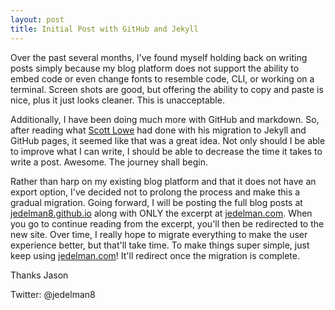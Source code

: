 ```yaml
---
layout: post
title: Initial Post with GitHub and Jekyll
---
```

Over the past several months, I've found myself holding back on writing posts simply because my blog platform does not support the ability to embed code or even change fonts to resemble code, CLI, or working on a terminal.  Screen shots are good, but offering the ability to copy and paste is nice, plus it just looks cleaner.  This is unacceptable.

Additionally, I have been doing much more with GitHub and markdown.  So, after reading what [Scott Lowe](http://blog.scottlowe.org/2014/12/18/blog-migration-in-the-works/) had done with his migration to Jekyll and GitHub pages, it seemed like that was a great idea. Not only should I be able to improve what I can write, I should be able to decrease the time it takes to write a post.  Awesome.  The journey shall begin.

Rather than harp on my existing blog platform and that it does not have an export option, I've decided not to prolong the process and make this a gradual migration.  Going forward, I will be posting the full blog posts at [jedelman8.github.io](http://jedelman8.github.io) along with ONLY the excerpt at [jedelman.com](http://jedelman.com).  When you go to continue reading from the excerpt, you'll then be redirected to the new site.  Over time, I really hope to migrate everything to make the user experience better, but that'll take time. To make things super simple, just keep using [jedelman.com](http://jedelman.com)!  It'll redirect once the migration is complete.

Thanks
Jason

Twitter: @jedelman8
